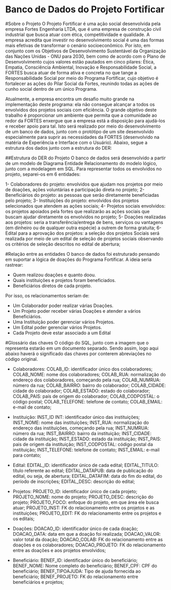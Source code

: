 # Banco de Dados do Projeto Fortificar

#Sobre o Projeto 
O Projeto Fortificar é uma ação social desenvolvida pela empresa Fortes Engenharia LTDA, que é uma empresa de construção civil industrial que busca atuar com ética, competitividade e qualidade. A empresa acredita que investir
no desenvolvimento social é uma das formas mais efetivas de transformar o cenário socioeconômico. Por isto, em conjunto com os Objetivos de Desenvolvimento Sustentável da Organização das Nações Unidas - ONU para 2030, bem 
como de acordo com o Plano de Desenvolvimento cujos valores estão pautados em cinco pilares: Ética, Empatia, Consciência Ambiental, Inovação e Responsabilidade Social, a FORTES busca atuar de forma ativa e concreta no que 
tange a Responsabilidade Social por meio do Programa Fortificar, cujo objetivo é fortalecer as ações do Pilar Social da Fortes, reunindo todas as ações de cunho social dentro de um único Programa.

Atualmente, a empresa encontra um desafio muito grande na implementação deste programa: ela não consegue alcançar a todos os envolvidos dos projetos sociais com eficiência. O grande objetivo deste trabalho é proporcionar
um ambiente que permita que a comunidade ao redor da FORTES enxergue que a empresa está a disposição para ajudá-los e receber apoio para tal. Isto será realizado por meio do desenvolvimento de um banco de dados, junto com o 
protótipo de um site desenvolvido especialmente para suprir as necessidades da FORTES (desenvolvido na matéria de Experiência e Interface com o Usuário). Abaixo, segue a estrutura dos dados junto com a estrutura do DER:

##Estrutura do DER do Projeto
O banco de dados será desenvolvido a partir de um modelo de Diagrama Entidade Relacionamento do modelo lógico, junto com a modelagem em SQL. Para representar todos os envolvidos no projeto, separei-os em 6 entidades:

1- Colaboradores do projeto: envolvidos que ajudam nos projetos por meio de doações, ações voluntárias e participação direta no projeto;
2- Beneficiários do projeto: as pessoas que serão diretamente beneficiadas pelo projeto;
3- Instituições do projeto: envolvidos dos projetos selecionados que atendem as ações sociais;
4- Projetos sociais envolvidos: os projetos apoiados pela fortes que realizarão as ações sociais que buscam ajudar diretamente os envolvidos no projeto;
5- Doações realizadas aos projetos: seria a transferência/entrega de bens, serviços ou vantagens (em dinheiro ou de qualquer outra espécie) a outrem de forma gratuita;
6- Edital para a aprovação dos projetos: a seleção dos projetos Sociais será realizada por meio de um edital de seleção de projetos sociais observando os critérios de seleção descritos no edital de abertura;

#Relação entre as entidades
O banco de dados foi estruturado pensando em suportar a lógica de doações do Programa Fortificar. A ideia seria rastrear:
- Quem realizou doações e quanto doou.
- Quais instituições e projetos foram beneficiados.
- Beneficiários diretos de cada projeto.
  
Por isso, os relacionamentos seriam de:
- Um Colaborador poder realizar várias Doações.
- Um Projeto poder receber várias Doações e atender a vários Beneficiários.
- Uma Instituição poder gerenciar vários Projetos.
- Um Edital poder gerenciar vários Projetos.
- Cada Projeto deve estar associado a um Edital

#Glossário das chaves
O código do SQL, junto com a imagem que o representa estarão em um documento separado. Sendo assim, logo aqui abaixo haverá o significado das chaves por conterem abreviações no código original. 

- Colaboradores:
  COLAB_ID: identificador único dos colaboradores;
  COLAB_NOME: nome dos colaboradores;
  COLAB_RUA: normalização do endereço dos colaboradores, começando pela rua;
  COLAB_NUMRUA: número da rua;
  COLAB_BAIRRO: bairro do colaborador;
  COLAB_CIDADE: cidade do colaborador;
  COLAB_ESTADO: estado do colaborador;
  COLAB_PAIS: país de origem do colaborador;
  COLAB_CODPOSTAL: o código postal;
  COLAB_TELEFONE: telefone de contato;
  COLAB_EMAIL: e-mail de contato;

- Instituição:
  INST_ID INT: identificador único das instituições;
    INST_NOME: nome das instituições;
    INST_RUA: normalização do endereço das instituições, começando pela rua;
    INST_NUMRUA: número da rua;
    INST_BAIRRO: bairro da instituição;
    INST_CIDADE: cidade da instituição;
    INST_ESTADO: estado da instituição;
    INST_PAIS: pais de origem da instituição;
    INST_CODPOSTAL: código postal da instituição;
    INST_TELEFONE: telefone de contato;
    INST_EMAIL: e-mail para contato;

- Edital:
    EDITAL_ID: identificador único de cada edital; 
    EDITAL_TITULO: título referente ao edital;
    EDITAL_DATAPUB: data de publicação do edital, ou seja, de abertura;
    EDITAL_DATAFIM: data do fim do edital, do período de inscrições;
    EDITAL_DESC: descrição do edital;

- Projetos:
    PROJETO_ID: identificador único de cada projeto; 
    PROJETO_NOME: nome do projeto;
    PROJETO_DESC: descrição do projeto;
    PROJETO_FOCO: enfoque do projeto, em que área ele busca atuar; 
    PROJETO_INST: FK do relacionamento entre os projetos e as instituições;
    PROJETO_EDIT: FK do relacionamento entre os projetos e os editais;

- Doações:
    DOACAO_ID: identificador único de cada doação;
    DOACAO_DATA: data em que a doação foi realizada;
    DOACAO_VALOR: valor total da doação; 
    DOACAO_COLAB: FK do relacionamento entre as doações e os colaboradores; 
    DOACAO_PROJETO: FK do relacionamento entre as doações e aos projetos envolvidos; 

- Beneficiário: 
    BENEF_ID: identificador único do beneficiário;
    BENEF_NOME: Nome completo do beneficiário;
    BENEF_CPF: CPF do beneficiário;
    BENEF_TIPOAJUDA: Tipo de ajuda fornecida ao beneficiário;
    BENEF_PROJETO: FK do relacionamento entre beneficiários e projetos;
